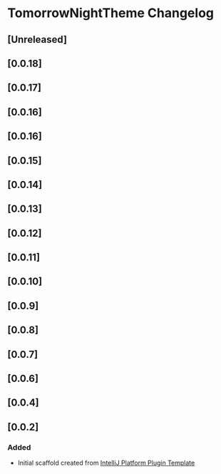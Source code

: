 <!-- Keep a Changelog guide -> https://keepachangelog.com -->

# TomorrowNightTheme Changelog

## [Unreleased]
## [0.0.18]
## [0.0.17]
## [0.0.16]
## [0.0.16]
## [0.0.15]
## [0.0.14]
## [0.0.13]
## [0.0.12]
## [0.0.11]
## [0.0.10]
## [0.0.9]
## [0.0.8]
## [0.0.7]
## [0.0.6]
## [0.0.4]
## [0.0.2]
### Added
- Initial scaffold created from [IntelliJ Platform Plugin Template](https://github.com/JetBrains/intellij-platform-plugin-template)
